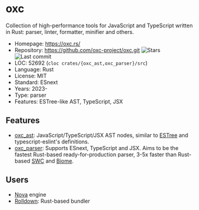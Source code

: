 # oxc

Collection of high-performance tools for JavaScript and TypeScript
written in Rust: parser, linter, formatter, minifier and others.

* Homepage:   https://oxc.rs/
* Repository: https://github.com/oxc-project/oxc.git <span class="shields"><img src="https://img.shields.io/github/stars/oxc-project/oxc?label=&style=flat-square" alt="Stars" title="Stars"><img src="https://img.shields.io/github/last-commit/oxc-project/oxc?label=&style=flat-square" alt="Last commit" title="Last commit"></span>
* LOC:        52692 (`cloc crates/{oxc_ast,oxc_parser}/src`)
* Language:   Rust
* License:    MIT
* Standard:   ESnext
* Years:      2023-
* Type:       parser
* Features:   ESTree-like AST, TypeScript, JSX

## Features

* [oxc_ast](https://docs.rs/oxc_ast/latest/oxc_ast/):
  JavaScript/TypeScript/JSX AST nodes, similar to [ESTree](https://github.com/estree/estree)
  and typescript-eslint's definitions.
* [oxc_parser](https://docs.rs/oxc_parser/latest/oxc_parser/):
  Supports ESnext, TypeScript and JSX. Aims to be the fastest Rust-based
  ready-for-production parser, 3-5x faster than Rust-based [SWC](swc.md) and [Biome](biome.md).

## Users

* [Nova](nova.md) engine
* [Rolldown](https://rolldown.rs/): Rust-based bundler
